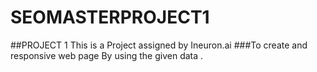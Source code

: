 # SEOMASTERPROJECT1
##PROJECT 1
This is a Project assigned by Ineuron.ai
###To create and responsive web page By using the given data .


